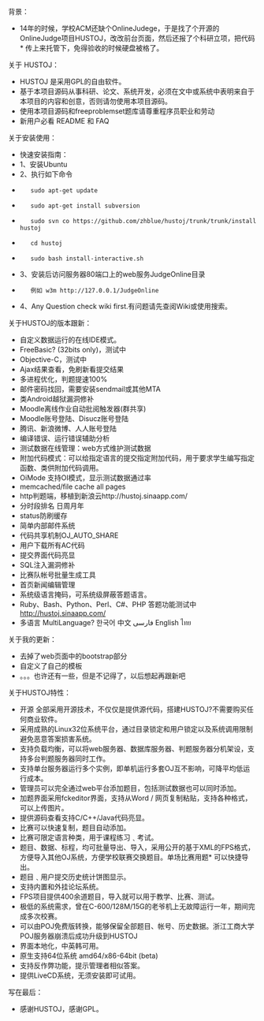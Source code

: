 
背景：

*    14年的时候，学校ACM还缺个OnlineJudege，于是找了个开源的OnlineJudge项目HUSTOJ，改改前台页面，然后还报了个科研立项，把代码*    传上来托管下，免得验收的时候硬盘被格了。

关于 HUSTOJ：

*    HUSTOJ 是采用GPL的自由软件。
*    基于本项目源码从事科研、论文、系统开发，必须在文中或系统中表明来自于本项目的内容和创意，否则请勿使用本项目源码。
*    使用本项目源码和freeproblemset题库请尊重程序员职业和劳动
*    新用户必看 README 和 FAQ


关于安装使用：

*    快速安装指南：
*    1、安装Ubuntu
*    2、执行如下命令
*        sudo apt-get update
*        sudo apt-get install subversion
*        sudo svn co https://github.com/zhblue/hustoj/trunk/trunk/install hustoj
*        cd hustoj
*        sudo bash install-interactive.sh
*    3、安装后访问服务器80端口上的web服务JudgeOnline目录
*        例如 w3m http://127.0.0.1/JudgeOnline
*    4、Any Question check wiki first.有问题请先查阅Wiki或使用搜索。



关于HUSTOJ的版本跟新：

*    自定义数据运行的在线IDE模式。
*    FreeBasic? (32bits only)，测试中
*    Objective-C，测试中
*    Ajax结果查看，免刷新看提交结果
*    多进程优化，判题提速100%
*    邮件密码找回，需要安装sendmail或其他MTA
*    类Android越狱漏洞修补
*    Moodle离线作业自动批阅触发器(群共享)
*    Moodle账号登陆、Disucz账号登陆
*    腾讯、新浪微博、人人账号登陆
*    编译错误、运行错误辅助分析
*    测试数据在线管理：web方式维护测试数据
*    附加代码模式：可以给指定语言的提交指定附加代码，用于要求学生编写指定函数、类供附加代码调用。
*    OiMode 支持OI模式，显示测试数据通过率
*    memcached/file cache all pages
*    http判题端，移植到新浪云http://hustoj.sinaapp.com/
*    分时段排名 日周月年
*    status防刷缓存
*    简单内部邮件系统
*    代码共享机制OJ_AUTO_SHARE
*    用户下载所有AC代码
*    提交界面代码亮显
*    SQL注入漏洞修补
*    比赛队帐号批量生成工具
*    首页新闻编辑管理
*    系统级语言掩码，可系统级屏蔽答题语言。
*    Ruby、Bash、Python、Perl、C#、PHP 答题功能测试中 http://hustoj.sinaapp.com/
*    多语言 MultiLanguage? 한국어 中文 فارسی English ไทย 



关于我的更新：

* 去掉了web页面中的bootstrap部分
* 自定义了自己的模板
* 。。。也许还有一些，但是不记得了，以后想起再跟新吧



关于HUSTOJ特性：


*    开源 全部采用开源技术，不仅仅是提供源代码，搭建HUSTOJ?不需要购买任何商业软件。
*    采用成熟的Linux32位系统平台，通过目录锁定和用户锁定以及系统调用限制避免恶意答案损害系统。
*    支持负载均衡，可以将web服务器、数据库服务器、判题服务器分机架设，支持多台判题服务器同时工作。
*    支持单台服务器运行多个实例，即单机运行多套OJ互不影响，可降平均低运行成本。
*    管理员可以完全通过web平台添加题目，包括测试数据也可以同时添加。
*    加题界面采用fckeditor界面，支持从Word / 网页复制粘贴，支持各种格式，可以上传图片。
*    提供源码查看支持C/C++/Java代码亮显。
*    比赛可以快速复制，题目自动添加。
*    比赛可限定语言种类，用于课程练习﹑考试。
*    题目、数据、标程，均可批量导出、导入，采用公开的基于XML的FPS格式，方便导入其他OJ系统，方便学校联赛交换题目。单场比赛用题*    可以快捷导出。
*    题目﹑用户提交历史统计饼图显示。
*    支持内置和外挂论坛系统。
*    FPS项目提供400余道题目，导入就可以用于教学、比赛、测试。
*    极低的系统需求，曾在C-600/128M/15G的老爷机上无故障运行一年，期间完成多次校赛。
*    可以由POJ免费版转换，能够保留全部题目、帐号、历史数据。浙江工商大学POJ服务器崩溃后成功升级到HUSTOJ
*    界面本地化，中英韩可用。
*    原生支持64位系统 amd64/x86-64bit (beta)
*    支持反作弊功能，提示管理者相似答案。
*    提供LiveCD系统，无须安装即可试用。 



写在最后：

*    感谢HUSTOJ，感谢GPL。

